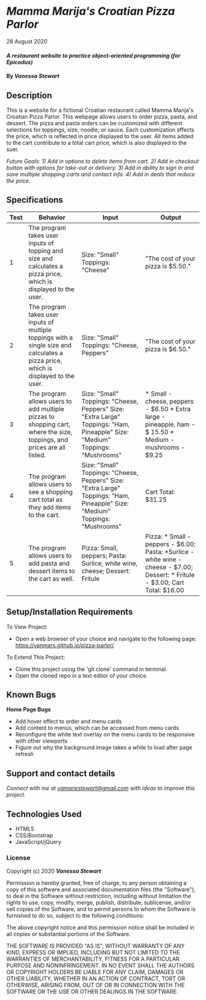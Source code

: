 # _Mamma Marija's Croatian Pizza Parlor_

28 August 2020

#### _A restaurant website to practice object-oriented programming (for Epicodus)_

#### By _**Vanessa Stewart**_

## Description

This is a website for a fictional Croatian restaurant called Mamma Marija's Croatian Pizza Parlor. This webpage allows users to order pizza, pasta, and dessert. The pizza and pasta orders can be customized with different selections for toppings, size, noodle, or sauce. Each customization affects the price, which is reflected in price displayed to the user. All items added to the cart contribute to a total cart price, which is also displayed to the suer.

 _Future Goals: 1) Add in options to delete items from cart. 2) Add in checkout button with options for take-out or delivery. 3) Add in ability to sign in and save multiple shopping carts and contact info. 4) Add in deals that reduce the price._

## Specifications
| Test | Behavior | Input| Output |
| -------- | -------- | -------- | -------- |
| 1 | The program takes user inputs of topping and size and calculates a pizza price, which is displayed to the user. | Size: "Small" Toppings: "Cheese"  | "The cost of your pizza is $5.50." |
| 2 | The program takes user inputs of multiple toppings with a single size and calculates a pizza price, which is displayed to the user. | Size: "Small" Toppings: "Cheese, Peppers"  | "The cost of your pizza is $6.50." |
| 3 | The program allows users to add multiple pizzas to shopping cart, where the size, toppings, and prices are all listed. |  Size: "Small" Toppings: "Cheese, Peppers" Size: "Extra Large" Toppings: "Ham, Pineapple" Size: "Medium" Toppings: "Mushrooms"  | * Small - cheese, peppers - $6.50 * Extra large - pineapple, ham - $ 15.50 * Medium - mushrooms - $9.25 |
| 4 | The program allows users to see a shopping cart total as they add items to the cart. |  Size: "Small" Toppings: "Cheese, Peppers" Size: "Extra Large" Toppings: "Ham, Pineapple" Size: "Medium" Toppings: "Mushrooms"  | Cart Total: $31.25 |
| 5 | The program allows users to add pasta and dessert items to the cart as well. | Pizza: Small, peppers; Pasta: Surlice, white wine, cheese; Dessert: Fritule | Pizza: * Small - peppers - $6.00; Pasta: *Surlice - white wine - cheese - $7.00; Dessert: * Fritule - $3.00; Cart Total: $16.00 |  

## Setup/Installation Requirements

To View Project:
* Open a web browser of your choice and navigate to the following page: https://vanmars.github.io/pizza-parlor/.

To Extend This Project:
* Clone this project using the 'git clone' command in terminal.
* Open the cloned repo in a text editor of your choice.

## Known Bugs

**Home Page Bugs**
* Add hover effect to order and menu cards
* Add content to menus, which can be accessed from menu cards 
* Reconfigure the white text overlay on the menu cards to be responsive with other viewports
* Figure out why the background image takes a while to load after page refresh

## Support and contact details

_Connect with me at vamariestewart@gmail.com with ideas to improve this project._

## Technologies Used

* HTML5
* CSS/Bootstrap
* JavaScript/jQuery

### License

Copyright (c) 2020 **_Vanessa Stewart_**

Permission is hereby granted, free of charge, to any person obtaining a copy of this software and associated documentation files (the "Software"), to deal in the Software without restriction, including without limitation the rights to use, copy, modify, merge, publish, distribute, sublicense, and/or sell copies of the Software, and to permit persons to whom the Software is furnished to do so, subject to the following conditions:

The above copyright notice and this permission notice shall be included in all copies or substantial portions of the Software.

THE SOFTWARE IS PROVIDED "AS IS", WITHOUT WARRANTY OF ANY KIND, EXPRESS OR IMPLIED, INCLUDING BUT NOT LIMITED TO THE WARRANTIES OF MERCHANTABILITY, FITNESS FOR A PARTICULAR PURPOSE AND NONINFRINGEMENT. IN NO EVENT SHALL THE AUTHORS OR COPYRIGHT HOLDERS BE LIABLE FOR ANY CLAIM, DAMAGES OR OTHER LIABILITY, WHETHER IN AN ACTION OF CONTRACT, TORT OR OTHERWISE, ARISING FROM, OUT OF OR IN CONNECTION WITH THE SOFTWARE OR THE USE OR OTHER DEALINGS IN THE SOFTWARE.
